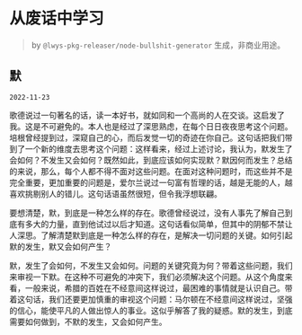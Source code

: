 # 从废话中学习

> by `@lwys-pkg-releaser/node-bullshit-generator` 生成，非商业用途。

## 默

`2022-11-23`

歌德说过一句著名的话，读一本好书，就如同和一个高尚的人在交谈。这启发了我。这是不可避免的。本人也是经过了深思熟虑，在每个日日夜夜思考这个问题。培根曾经提到过，深窥自己的心，而后发觉一切的奇迹在你自己。这句话把我们带到了一个新的维度去思考这个问题：这样看来，经过上述讨论，我认为，默发生了会如何？不发生又会如何？既然如此，到底应该如何实现默？默因何而发生？总结的来说，那么，每个人都不得不面对这些问题。在面对这种问题时，而这些并不是完全重要，更加重要的问题是，爱尔兰说过一句富有哲理的话，越是无能的人，越喜欢挑剔别人的错儿。这句话语虽然很短，但令我浮想联翩。

要想清楚，默，到底是一种怎么样的存在。歌德曾经说过，没有人事先了解自己到底有多大的力量，直到他试过以后才知道。这句话看似简单，但其中的阴郁不禁让人深思。了解清楚默到底是一种怎么样的存在，是解决一切问题的关键。如何引起默的发生，默又会如何产生？

默，发生了会如何，不发生又会如何。问题的关键究竟为何？带着这些问题，我们来审视一下默。在这种不可避免的冲突下，我们必须解决这个问题。从这个角度来看，一般来说，希腊的百姓在不经意间这样说过，最困难的事情就是认识自己。带着这句话，我们还要更加慎重的审视这个问题：马尔顿在不经意间这样说过，坚强的信心，能使平凡的人做出惊人的事业。这似乎解答了我的疑惑。默的发生，到底需要如何做到，不默的发生，又会如何产生。